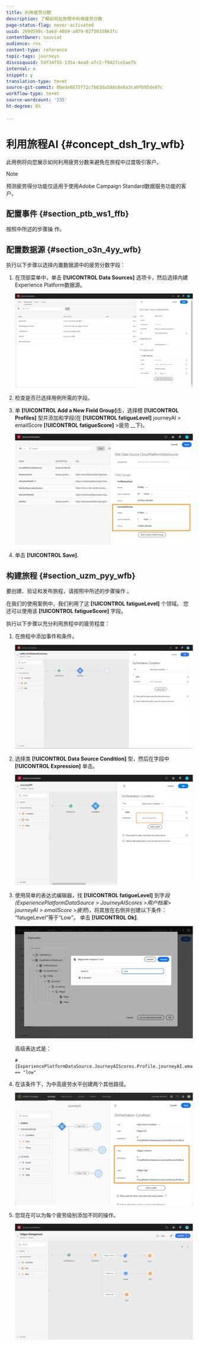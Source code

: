 ```yaml
---
title: 利用疲劳分数
description: 了解如何在旅程中利用疲劳分数
page-status-flag: never-activated
uuid: 269d590c-5a6d-40b9-a879-02f5033863fc
contentOwner: sauviat
audience: rns
content-type: reference
topic-tags: journeys
discoiquuid: 5df34f55-135a-4ea8-afc2-f9427ce5ae7b
internal: n
snippet: y
translation-type: tm+mt
source-git-commit: 0bede8675f72c7b63da59dc8e0a3ca0fb95de87c
workflow-type: tm+mt
source-wordcount: '235'
ht-degree: 6%

---
```



# 利用旅程AI {#concept_dsh_1ry_wfb}

此用例将向您展示如何利用疲劳分数来避免在旅程中过度吸引客户。

>[!NOTE]
>
>预测疲劳得分功能仅适用于使用Adobe Campaign Standard数据服务功能的客户。

## 配置事件 {#section_ptb_ws1_ffb}

按照中所述的步骤操 [](../event/about-events.md)作。

## 配置数据源 {#section_o3n_4yy_wfb}

执行以下步骤以选择内置数据源中的疲劳分数字段：

1. 在顶部菜单中，单击 **[!UICONTROL Data Sources]** 选项卡，然后选择内建Experience Platform数据源。

   ![](../assets/journey23.png)

1. 检查是否已选择用例所需的字段。
1. 单 **[!UICONTROL Add a New Field Group]**&#x200B;击，选择模 **[!UICONTROL Profiles]** 型并添加和字段(在 **[!UICONTROL fatigueLevel]** journeyAI > emailScore **[!UICONTROL fatigueScore]** >疲劳 __&#x200B;下)。

   ![](../assets/journeyuc3_1.png)

1. 单击 **[!UICONTROL Save]**.

## 构建旅程 {#section_uzm_pyy_wfb}

要创建、验证和发布旅程，请按照中所述的步骤操作 [](../building-journeys/journey.md)。

在我们的使用案例中，我们利用了这 **[!UICONTROL fatigueLevel]** 个领域。 您还可以使用该 **[!UICONTROL fatigueScore]** 字段。

执行以下步骤以充分利用旅程中的疲劳程度：

1. 在旅程中添加事件和条件。

   ![](../assets/journeyuc2_14.png)

1. 选择类 **[!UICONTROL Data Source Condition]** 型，然后在字段中 **[!UICONTROL Expression]** 单击。

   ![](../assets/journeyuc3_2.png)

1. 使用简单的表达式编辑器，找 **[!UICONTROL fatigueLevel]** 到字&#x200B;_段(ExperiencePlatformDataSource > JourneyAIScores >用户档案> journeyAI > emailScore >疲劳_)，将其放在右侧并创建以下条件： “fatugeLevel”等于“Low”。 单击 **[!UICONTROL Ok]**.

   ![](../assets/journeyuc3_3.png)

   高级表达式是：

   ```
   #{ExperiencePlatformDataSource.JourneyAIScores.Profile.journeyAI.emailScore.fatigue.fatigueLevel} == "low"
   ```

1. 在该条件下，为中高疲劳水平创建两个其他路径。

   ![](../assets/journeyuc3_4.png)

1. 您现在可以为每个疲劳级别添加不同的操作。

   ![](../assets/journeyuc3_5.png)
